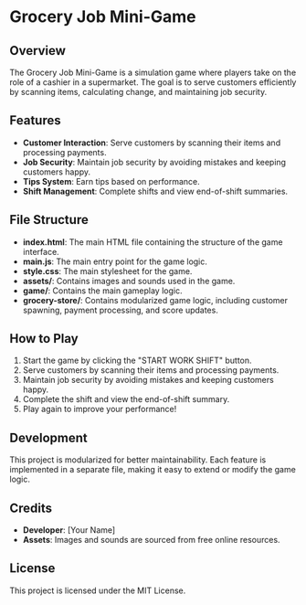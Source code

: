 # Grocery Job Mini-Game

## Overview

The Grocery Job Mini-Game is a simulation game where players take on the role of a cashier in a supermarket. The goal is to serve customers efficiently by scanning items, calculating change, and maintaining job security.

## Features

- **Customer Interaction**: Serve customers by scanning their items and processing payments.
- **Job Security**: Maintain job security by avoiding mistakes and keeping customers happy.
- **Tips System**: Earn tips based on performance.
- **Shift Management**: Complete shifts and view end-of-shift summaries.

## File Structure

- **index.html**: The main HTML file containing the structure of the game interface.
- **main.js**: The main entry point for the game logic.
- **style.css**: The main stylesheet for the game.
- **assets/**: Contains images and sounds used in the game.
- **game/**: Contains the main gameplay logic.
- **grocery-store/**: Contains modularized game logic, including customer spawning, payment processing, and score updates.

## How to Play

1. Start the game by clicking the "START WORK SHIFT" button.
2. Serve customers by scanning their items and processing payments.
3. Maintain job security by avoiding mistakes and keeping customers happy.
4. Complete the shift and view the end-of-shift summary.
5. Play again to improve your performance!

## Development

This project is modularized for better maintainability. Each feature is implemented in a separate file, making it easy to extend or modify the game logic.

## Credits

- **Developer**: [Your Name]
- **Assets**: Images and sounds are sourced from free online resources.

## License

This project is licensed under the MIT License.
